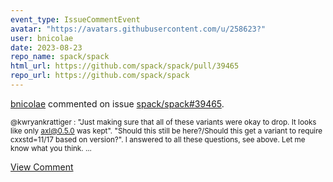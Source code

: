 ```yaml
---
event_type: IssueCommentEvent
avatar: "https://avatars.githubusercontent.com/u/258623?"
user: bnicolae
date: 2023-08-23
repo_name: spack/spack
html_url: https://github.com/spack/spack/pull/39465
repo_url: https://github.com/spack/spack
---
```


<a href='https://github.com/bnicolae' target='_blank'>bnicolae</a> commented on issue <a href='https://github.com/spack/spack/pull/39465' target='_blank'>spack/spack#39465</a>.

<small>@kwryankrattiger : "Just making sure that all of these variants were okay to drop. It looks like only axl@0.5.0 was kept". "Should this still be here?/Should this get a variant to require cxxstd=11/17 based on version?". I answered to all these questions, see above. Let me know what you think....</small>

<a href='https://github.com/spack/spack/pull/39465' target='_blank'>View Comment</a>